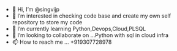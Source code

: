 - 👋 Hi, I’m @singvijp
- 👀 I’m interested in checking code base and create my own self repository to store my code 
- 🌱 I’m currently learning Python,Devops,Cloud,PLSQL
- 💞️ I’m looking to collaborate on ...Python with sql in cloud infra
- 📫 How to reach me ... +919307728978

<!---
singvijp/singvijp is a ✨ special ✨ repository because its `README.md` (this file) appears on your GitHub profile.
You can click the Preview link to take a look at your changes.
--->
